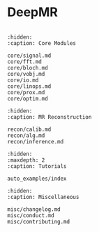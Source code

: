 # DeepMR
```{include} ../../_README.md
```

<!---
```{toctree}
:hidden:
:caption: User Guide

user_guide/getting_started.md
user_guide/overview.md

```
-->

```{toctree}
:hidden:
:caption: Core Modules

core/signal.md
core/fft.md
core/bloch.md
core/vobj.md
core/io.md
core/linops.md
core/prox.md
core/optim.md

```

```{toctree}
:hidden:
:caption: MR Reconstruction

recon/calib.md
recon/alg.md
recon/inference.md

```

```{toctree}
:hidden:
:maxdepth: 2
:caption: Tutorials

auto_examples/index

```


```{toctree}
:hidden:
:caption: Miscellaneous

misc/changelog.md
misc/conduct.md
misc/contributing.md

```

